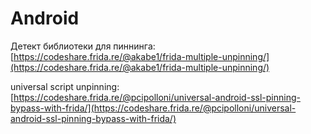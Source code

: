 # Android

Детект библиотеки для пиннинга: [https://codeshare.frida.re/@akabe1/frida-multiple-unpinning/](https://codeshare.frida.re/@akabe1/frida-multiple-unpinning/)

universal script unpinning: [https://codeshare.frida.re/@pcipolloni/universal-android-ssl-pinning-bypass-with-frida/](https://codeshare.frida.re/@pcipolloni/universal-android-ssl-pinning-bypass-with-frida/)





